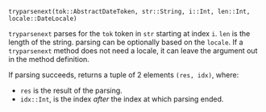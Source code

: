 ```
tryparsenext(tok::AbstractDateToken, str::String, i::Int, len::Int, locale::DateLocale)
```

`tryparsenext` parses for the `tok` token in `str` starting at index `i`. `len` is the length of the string.  parsing can be optionally based on the `locale`. If a `tryparsenext` method does not need a locale, it can leave the argument out in the method definition.

If parsing succeeds, returns a tuple of 2 elements `(res, idx)`, where:

  * `res` is the result of the parsing.
  * `idx::Int`, is the index *after* the index at which parsing ended.
